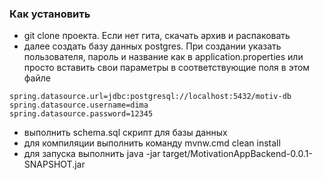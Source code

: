 ### Как установить 
- git clone проекта. Если нет гита, скачать архив и распаковать
- далее создать базу данных postgres. При создании указать пользователя, пароль и название как в application.properties или просто вставить свои параметры в соответствующие поля в этом файле
```
spring.datasource.url=jdbc:postgresql://localhost:5432/motiv-db
spring.datasource.username=dima
spring.datasource.password=12345
```
- выполнить schema.sql скрипт для базы данных
- для компиляции выполнить команду mvnw.cmd clean install
- для запуска выполнить java -jar target/MotivationAppBackend-0.0.1-SNAPSHOT.jar